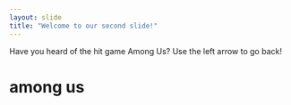 ```yaml
---
layout: slide
title: "Welcome to our second slide!"
---
```

Have you heard of the hit game Among Us?
Use the left arrow to go back!
# among us
